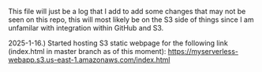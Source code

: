 This file will just be a log that I add to add some changes that may not be seen on this repo, this will most likely be on the S3 side of things since I am unfamilar with integration within GitHub and S3.

2025-1-16.) Started hosting S3 static webpage for the following link (index.html in master branch as of this moment): https://myserverless-webapp.s3.us-east-1.amazonaws.com/index.html
